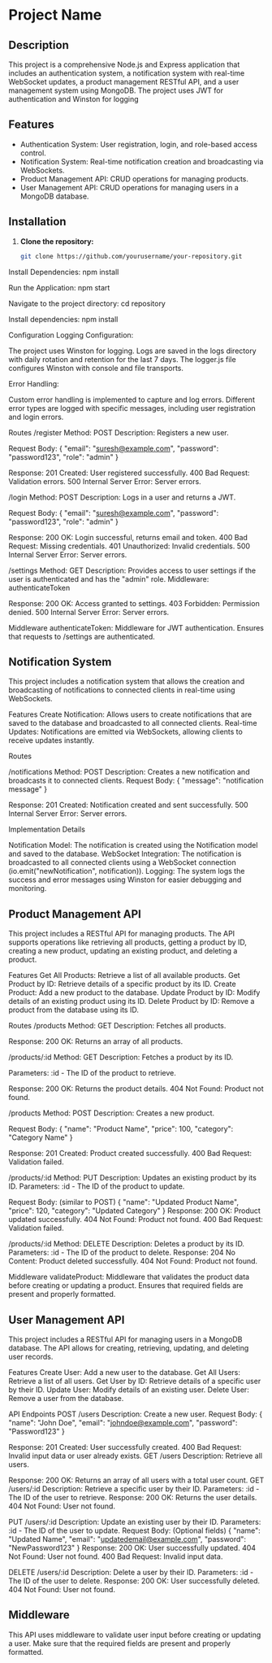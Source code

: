 # Project Name

## Description

This project is a comprehensive Node.js and Express application that includes an authentication system, a notification system with real-time WebSocket updates, a product management RESTful API, and a user management system using MongoDB. The project uses JWT for authentication and Winston for logging

## Features

- Authentication System: User registration, login, and role-based access control.
- Notification System: Real-time notification creation and broadcasting via WebSockets.
- Product Management API: CRUD operations for managing products.
- User Management API: CRUD operations for managing users in a MongoDB database.

## Installation

1. **Clone the repository:**

   ```bash
   git clone https://github.com/yourusername/your-repository.git
   ```

Install Dependencies: npm install

Run the Application: npm start

Navigate to the project directory: cd repository

Install dependencies: npm install

Configuration
Logging Configuration:

The project uses Winston for logging. Logs are saved in the logs directory with daily rotation and retention for the last 7 days. The logger.js file configures Winston with console and file transports.

Error Handling:

Custom error handling is implemented to capture and log errors. Different error types are logged with specific messages, including user registration and login errors.

Routes
/register
Method: POST
Description: Registers a new user.

Request Body:
{
"email": "suresh@example.com",
"password": "password123",
"role": "admin"
}

Response:
201 Created: User registered successfully.
400 Bad Request: Validation errors.
500 Internal Server Error: Server errors.

/login
Method: POST
Description: Logs in a user and returns a JWT.

Request Body:
{
"email": "suresh@example.com",
"password": "password123",
"role": "admin"
}

Response:
200 OK: Login successful, returns email and token.
400 Bad Request: Missing credentials.
401 Unauthorized: Invalid credentials.
500 Internal Server Error: Server errors.

/settings
Method: GET
Description: Provides access to user settings if the user is authenticated and has the "admin" role.
Middleware: authenticateToken

Response:
200 OK: Access granted to settings.
403 Forbidden: Permission denied.
500 Internal Server Error: Server errors.

Middleware
authenticateToken: Middleware for JWT authentication. Ensures that requests to /settings are authenticated.

## Notification System

This project includes a notification system that allows the creation and broadcasting of notifications to connected clients in real-time using WebSockets.

Features
Create Notification: Allows users to create notifications that are saved to the database and broadcasted to all connected clients.
Real-time Updates: Notifications are emitted via WebSockets, allowing clients to receive updates instantly.

Routes

/notifications
Method: POST
Description: Creates a new notification and broadcasts it to connected clients.
Request Body:
{
"message": "notification message"
}

Response:
201 Created: Notification created and sent successfully.
500 Internal Server Error: Server errors.

Implementation Details

Notification Model: The notification is created using the Notification model and saved to the database.
WebSocket Integration: The notification is broadcasted to all connected clients using a WebSocket connection (io.emit("newNotification", notification)).
Logging: The system logs the success and error messages using Winston for easier debugging and monitoring.

## Product Management API

This project includes a RESTful API for managing products. The API supports operations like retrieving all products, getting a product by ID, creating a new product, updating an existing product, and deleting a product.

Features
Get All Products: Retrieve a list of all available products.
Get Product by ID: Retrieve details of a specific product by its ID.
Create Product: Add a new product to the database.
Update Product by ID: Modify details of an existing product using its ID.
Delete Product by ID: Remove a product from the database using its ID.

Routes
/products
Method: GET
Description: Fetches all products.

Response:
200 OK: Returns an array of all products.

/products/:id
Method: GET
Description: Fetches a product by its ID.

Parameters:
:id - The ID of the product to retrieve.

Response:
200 OK: Returns the product details.
404 Not Found: Product not found.

/products
Method: POST
Description: Creates a new product.

Request Body:
{
"name": "Product Name",
"price": 100,
"category": "Category Name"
}

Response:
201 Created: Product created successfully.
400 Bad Request: Validation failed.

/products/:id
Method: PUT
Description: Updates an existing product by its ID.
Parameters:
:id - The ID of the product to update.

Request Body: (similar to POST)
{
"name": "Updated Product Name",
"price": 120,
"category": "Updated Category"
}
Response:
200 OK: Product updated successfully.
404 Not Found: Product not found.
400 Bad Request: Validation failed.

/products/:id
Method: DELETE
Description: Deletes a product by its ID.
Parameters:
:id - The ID of the product to delete.
Response:
204 No Content: Product deleted successfully.
404 Not Found: Product not found.

Middleware
validateProduct: Middleware that validates the product data before creating or updating a product. Ensures that required fields are present and properly formatted.

## User Management API

This project includes a RESTful API for managing users in a MongoDB database. The API allows for creating, retrieving, updating, and deleting user records.

Features
Create User: Add a new user to the database.
Get All Users: Retrieve a list of all users.
Get User by ID: Retrieve details of a specific user by their ID.
Update User: Modify details of an existing user.
Delete User: Remove a user from the database.

API Endpoints
POST /users
Description: Create a new user.
Request Body:
{
"name": "John Doe",
"email": "johndoe@example.com",
"password": "Password123"
}

Response:
201 Created: User successfully created.
400 Bad Request: Invalid input data or user already exists.
GET /users
Description: Retrieve all users.

Response:
200 OK: Returns an array of all users with a total user count.
GET /users/:id
Description: Retrieve a specific user by their ID.
Parameters:
:id - The ID of the user to retrieve.
Response:
200 OK: Returns the user details.
404 Not Found: User not found.

PUT /users/:id
Description: Update an existing user by their ID.
Parameters:
:id - The ID of the user to update.
Request Body: (Optional fields)
{
"name": "Updated Name",
"email": "updatedemail@example.com",
"password": "NewPassword123"
}
Response:
200 OK: User successfully updated.
404 Not Found: User not found.
400 Bad Request: Invalid input data.

DELETE /users/:id
Description: Delete a user by their ID.
Parameters:
:id - The ID of the user to delete.
Response:
200 OK: User successfully deleted.
404 Not Found: User not found.

## Middleware

This API uses middleware to validate user input before creating or updating a user. Make sure that the required fields are present and properly formatted.
